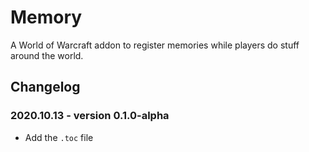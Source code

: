 # Memory

A World of Warcraft addon to register memories while players do stuff around the world.

## Changelog

### 2020.10.13 - version 0.1.0-alpha
* Add the `.toc` file
